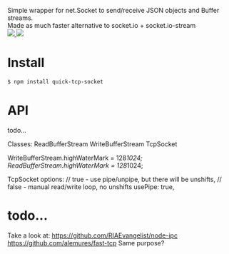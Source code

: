 Simple wrapper for net.Socket to send/receive JSON objects and Buffer streams.<br>
Made as much faster alternative to socket.io + socket.io-stream<br>
<a href='https://www.npmjs.com/package/quick-tcp-socket'><img src='https://img.shields.io/npm/v/quick-tcp-socket.svg' /> <img src='https://travis-ci.org/ukrbublik/quick-tcp-socket.svg?branch=master' /></a>

# Install
``` bash
$ npm install quick-tcp-socket
```

# API
todo...

Classes:
ReadBufferStream
WriteBufferStream
TcpSocket

WriteBufferStream.highWaterMark = 128*1024;
ReadBufferStream.highWaterMark = 128*1024;

TcpSocket options:
  // true - use pipe/unpipe, but there will be unshifts, 
  // false - manual read/write loop, no unshifts
  usePipe: true,


# todo...
Take a look at:
https://github.com/RIAEvangelist/node-ipc
https://github.com/alemures/fast-tcp
Same purpose?
